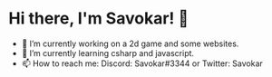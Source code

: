 # Hi there, I'm Savokar! 👋

<!--
**Savokar/Savokar** is a ✨ _special_ ✨ repository because its `README.md` (this file) appears on your GitHub profile.

Here are some ideas to get you started:
-->

- 🔭 I’m currently working on a 2d game and some websites.
- 🌱 I’m currently learning csharp and javascript.
- 📫 How to reach me: Discord: Savokar#3344 or Twitter: Savokar
